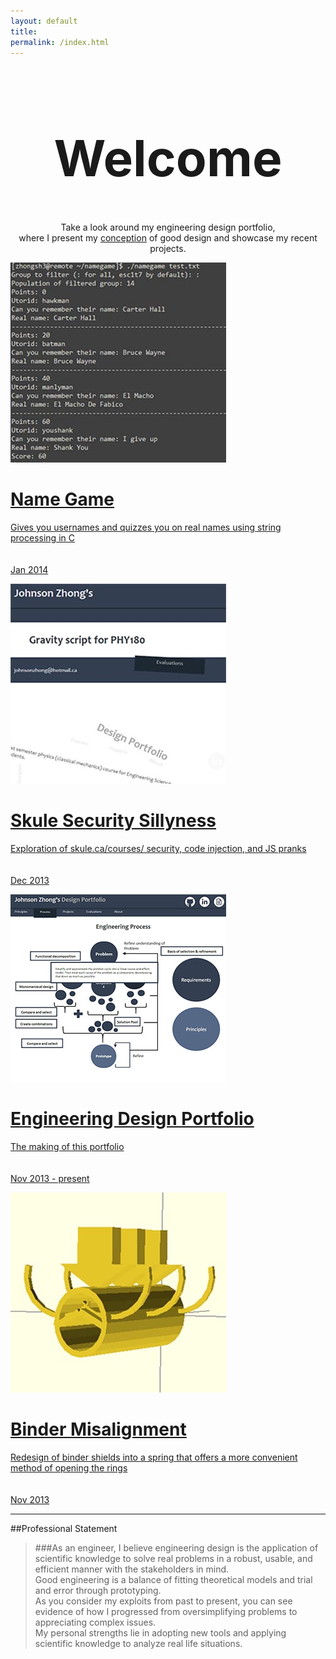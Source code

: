 ```yaml
---
layout: default
title:
permalink: /index.html
---
```

<h1 style="text-align:center;font-size:80px;">Welcome</h1>
<p align="center">Take a look around my engineering design portfolio,  <br>
where I present my <a href="principles.html">conception</a> of good design and showcase my recent projects.  
<br></p>


<div id="gallery">

<a href="projects/namegame/"><div class="box">
<img src="projects/namegame.jpg"/>
<span class="caption">
<h1>Name Game</h1>
Gives you usernames and quizzes you on real names using string processing in C <br><br><br>
Jan 2014
</span>
</div></a>

<a href="evaluations/skulecourses/"><div class="box">
<img src="evaluations/skulecourses.jpg"/>
<span class="caption">
<h1>Skule Security Sillyness</h1>
Exploration of skule.ca/courses/ security, code injection, and JS pranks <br><br><br>
Dec 2013
</span>
</div></a>

<a href="projects/portfolio/"><div class="box">
<img src="projects/portfolio.jpg"/>
<span class="caption">
<h1>Engineering Design Portfolio</h1>
The making of this portfolio <br><br><br>
Nov 2013 - present
</span>
</div></a>

<a href="projects/binder/"><div class="box">
<img src="projects/binder.jpg"/>
<span class="caption">
<h1>Binder Misalignment</h1>
Redesign of binder shields into a spring that offers a more convenient method of opening the rings <br><br><br>
Nov 2013
</span>
</div></a>

</div>

----------------------------
##Professional Statement
> ###As an engineer,
> I believe engineering design is the application of scientific knowledge to solve real problems in a robust, usable, and efficient manner with the stakeholders in mind.  
> Good engineering is a balance of fitting theoretical models and trial and error through prototyping.  
> As you consider my exploits from past to present, you can see evidence of how I progressed from oversimplifying problems to appreciating complex issues.  
> My personal strengths lie in adopting new tools and applying scientific knowledge to analyze real life situations.  